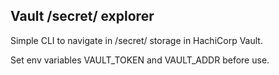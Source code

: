 ## Vault /secret/ explorer
Simple CLI to navigate in /secret/ storage in HachiCorp Vault.

Set env variables VAULT_TOKEN and VAULT_ADDR before use.